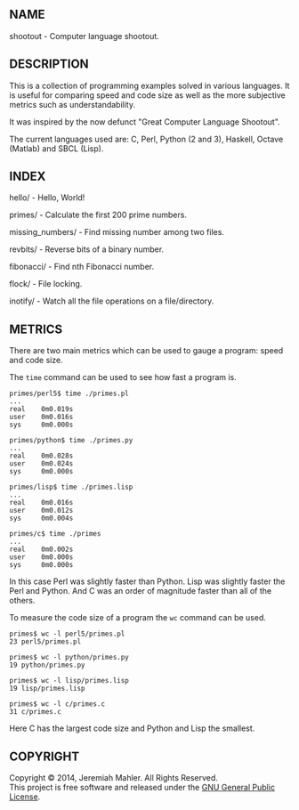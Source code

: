 
NAME
----

shootout - Computer language shootout.

DESCRIPTION
-----------

This is a collection of programming examples solved in various
languages.  It is useful for comparing speed and code size as
well as the more subjective metrics such as understandability.

It was inspired by the now defunct "Great Computer Language Shootout".

The current languages used are: C, Perl, Python (2 and 3), Haskell,
Octave (Matlab) and SBCL (Lisp).

INDEX
-----

  hello/ - Hello, World!

  primes/ - Calculate the first 200 prime numbers.

  missing_numbers/ - Find missing number among two files.

  revbits/ - Reverse bits of a binary number.

  fibonacci/ - Find nth Fibonacci number.

  flock/ - File locking.

  inotify/ - Watch all the file operations on a file/directory.

METRICS
-------

There are two main metrics which can be used to gauge a
program: speed and code size.

The `time` command can be used to see how fast a program is.

    primes/perl5$ time ./primes.pl
    ...
    real    0m0.019s
    user    0m0.016s
    sys     0m0.000s

    primes/python$ time ./primes.py
    ...
    real    0m0.028s
    user    0m0.024s
    sys     0m0.000s

    primes/lisp$ time ./primes.lisp
    ...
    real    0m0.016s
    user    0m0.012s
    sys     0m0.004s

    primes/c$ time ./primes
    ...
    real    0m0.002s
    user    0m0.000s
    sys     0m0.000s

In this case Perl was slightly faster than Python.
Lisp was slightly faster the Perl and Python.
And C was an order of magnitude faster than all of the others.

To measure the code size of a program the `wc` command can be used.

    primes$ wc -l perl5/primes.pl 
    23 perl5/primes.pl

    primes$ wc -l python/primes.py
    19 python/primes.py

    primes$ wc -l lisp/primes.lisp
    19 lisp/primes.lisp

    primes$ wc -l c/primes.c
    31 c/primes.c

Here C has the largest code size and Python and Lisp the smallest.

COPYRIGHT
---------

Copyright &copy; 2014, Jeremiah Mahler.  All Rights Reserved.<br>
This project is free software and released under
the [GNU General Public License][gpl].

 [gpl]: http://www.gnu.org/licenses/gpl.html

